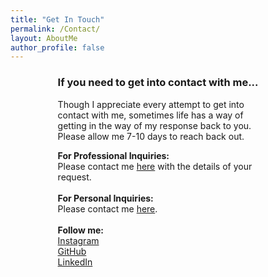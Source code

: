 ```yaml
---
title: "Get In Touch"
permalink: /Contact/
layout: AboutMe
author_profile: false
---
```

<head>
<style>
.myDiv {
  margin-left: 15%;
  margin-right: 20%;
  text-align: left;
}
</style>
</head>

<div class="myDiv">
<h3>If you need to get into contact with me...</h3>
<P>Though I appreciate every attempt to get into contact with me, sometimes life has a way of
getting in the way of my response back to you.  Please allow me 7-10 days to reach back out.</P>
<B>For Professional Inquiries:</B>
<BR>
Please contact me <a href="mailto:logan.m.wright1@gmail.com">here</a> with the details of
your request.
<BR>
<BR>
<B>For Personal Inquiries:</B>
<BR>
Please contact me <a href="mailto:lw149209@ohio.edu">here</a>.
<BR>
<BR>
<B>Follow me:</B>
<ul style="list-style-type:none;margin:0;padding:0;">
<li>
  <a href="https://instagram.com/loganmorrowwright" itemprop="sameAs" rel="nofollow noopener noreferrer">
    <i class="fab fa-fw fa-instagram" aria-hidden="true"></i><span class="label">Instagram</span>
  </a>
</li>
<li>
  <a href="https://github.com/lm-mw" itemprop="sameAs" rel="nofollow noopener noreferrer">
    <i class="fab fa-fw fa-github" aria-hidden="true"></i><span class="label">GitHub</span>
  </a>
</li>

<li>
  <a href="https://www.linkedin.com/in/LoganMorrowWright" itemprop="sameAs" rel="nofollow noopener noreferrer">
    <i class="fab fa-fw fa-linkedin" aria-hidden="true"></i><span class="label">LinkedIn</span>
  </a>
</li>
</ul>
</Div>
